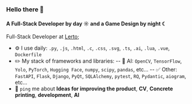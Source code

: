 ### Hello there 👋

#### A Full-Stack Developer by day ☼ and a Game Design by night ☾

Full-Stack Developer at [Lerto]([https://lerto.ru/]);<br>

- ⚙️ I use daily: `.py`, `.js`, `.html`, `.c`, `.css`, `.svg`, `.ts`, `.ai`, `.lua`, `.vue`, `Dockerfile`
- ✏️ My stack of frameworks and libraries:
-- 🤖 AI: `OpenCV`, `TensorFlow`, `Yolo`, `PyTorch`, `Hugging Face`, `numpy`, `scipy`, `pandas`, etc…
-- ✅ Other: `FastAPI`, `Flask`, `Django`, `PyQt`, `SQLAlchemy`, `pytest`, `RQ`, `Pydantic`, `aiogram`, etc…
- 💬 `ping` me about **Ideas for improving the product**, **CV**, **Concrete printing**, **development**, **AI**

